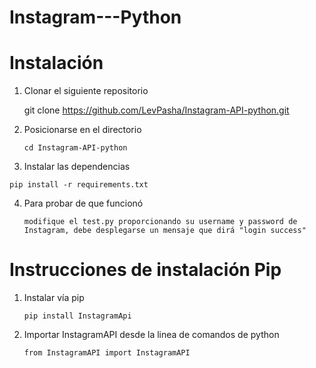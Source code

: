 # Instagram---Python

# Instalación
1. Clonar el siguiente repositorio

    git clone https://github.com/LevPasha/Instagram-API-python.git
 
2. Posicionarse en el directorio
 
    `cd Instagram-API-python`

3. Instalar las dependencias

  `pip install -r requirements.txt`

4. Para probar de que funcionó
  
      `modifique el test.py proporcionando su username y password de Instagram, debe desplegarse un mensaje que dirá "login success"`

# Instrucciones de instalación Pip
1. Instalar vía pip
  
    `pip install InstagramApi`

2. Importar InstagramAPI desde la linea de comandos de python
 
    `from InstagramAPI import InstagramAPI`

